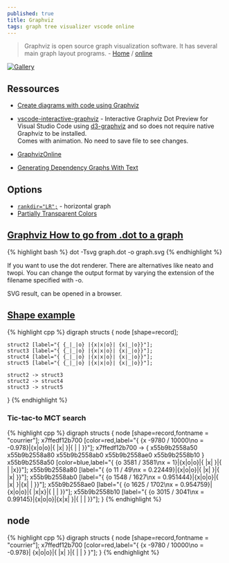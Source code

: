 ```yaml
---
published: true
title: Graphviz
tags: graph tree visualizer vscode online
---
```

> Graphviz is open source graph visualization software. It has several main graph layout programs. - [Home](https://graphviz.org) / [online](http://viz-js.com/)

[![Gallery](https://graphviz.org/Gallery/directed/Linux_kernel_diagram.svg)](https://graphviz.org/Gallery/directed/Linux_kernel_diagram.html)

## Ressources
- [Create diagrams with code using Graphviz](https://ncona.com/2020/06/create-diagrams-with-code-using-graphviz/)

- [vscode-interactive-graphviz](https://github.com/tintinweb/vscode-interactive-graphviz) - Interactive Graphviz Dot Preview for Visual Studio Code using [d3-graphviz](https://github.com/magjac/d3-graphviz) and so does not require native Graphviz to be installed.  
Comes with animation. No need to save file to see changes.
- [GraphvizOnline](https://dreampuf.github.io/GraphvizOnline/)
- [Generating Dependency Graphs With Text](https://www.baeldung.com/cs/generating-dependency-graphs)

## Options
- [`rankdir="LR";`](https://stackoverflow.com/a/14873534/51386) - horizontal graph
- [Partially Transparent Colors](https://graphviz.org/Gallery/undirected/transparency.html)

## [Graphviz How to go from .dot to a graph](http://stackoverflow.com/questions/1494492/ddg#1494495)

{% highlight bash %}
dot -Tsvg graph.dot -o graph.svg
{% endhighlight %}

If you want to use the dot renderer. There are alternatives like neato and twopi.
You can change the output format by varying the extension of the filename specified with -o.

SVG result, can be opened in a browser.



## [Shape example](https://graphviz.gitlab.io/_pages/doc/info/shapes.html)

{% highlight cpp %}
 digraph structs { 
    node [shape=record];

    struct2 [label="{ {_|_|o} |{x|x|o}| {x|_|o}}"];
    struct3 [label="{ {_|_|o} |{x|x|o}| {x|_|o}}"];
    struct4 [label="{ {_|_|o} |{x|x|o}| {x|_|o}}"];
    struct5 [label="{ {_|_|o} |{x|x|o}| {x|_|o}}"];

    struct2 -> struct3
    struct2 -> struct4
    struct3 -> struct5
 }
{% endhighlight %}

### Tic-tac-to MCT search
{% highlight cpp %}
digraph structs { node [shape=record,fontname = "courrier"];
x7ffedf12b700 [color=red,label="{ {x -9780 / 10000\no = -0.978}|{x|o|o}|{ |x| }|{ | | }}"];
x7ffedf12b700 -> { x55b9b2558a50 x55b9b2558a80 x55b9b2558ab0 x55b9b2558ae0 x55b9b2558b10  }
x55b9b2558a50 [color=blue,label="{ {o 3581 / 3581\nx = 1}|{x|o|o}|{ |x| }|{ | |x}}"];
x55b9b2558a80 [label="{ {o 11 / 49\nx = 0.22449}|{x|o|o}|{ |x| }|{ |x| }}"];
x55b9b2558ab0 [label="{ {o 1548 / 1627\nx = 0.951444}|{x|o|o}|{ |x| }|{x| | }}"];
x55b9b2558ae0 [label="{ {o 1625 / 1702\nx = 0.954759}|{x|o|o}|{ |x|x}|{ | | }}"];
x55b9b2558b10 [label="{ {o 3015 / 3041\nx = 0.99145}|{x|o|o}|{x|x| }|{ | | }}"];
}
{% endhighlight %}

## node
{% highlight cpp %}
digraph structs { node [shape=record,fontname = "courrier"];
x7ffedf12b700 [color=red,label="{ {x -9780 / 10000\no = -0.978}|
{x|o|o}|{ |x| }|{ | | }
}"];
}
{% endhighlight %}
